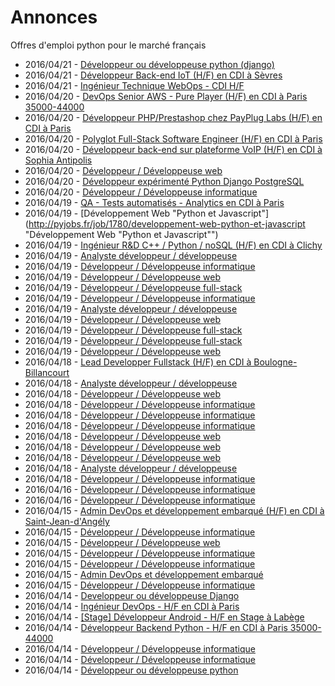 # Annonces

Offres d'emploi python pour le marché français

* 2016/04/21 - [Développeur ou développeuse python (django)](http://pyjobs.fr/job/1799/developpeur-ou-developpeuse-python-django "Développeur ou développeuse python (django)")
* 2016/04/21 - [Développeur Back-end IoT (H/F) en CDI à Sèvres](http://pyjobs.fr/job/1800/developpeur-back-end-iot-h-f-en-cdi-a-sevres "Développeur Back-end IoT (H/F) en CDI à Sèvres")
* 2016/04/21 - [Ingénieur Technique WebOps - CDI H/F](http://pyjobs.fr/job/1801/ingenieur-technique-webops-cdi-h-f "Ingénieur Technique WebOps - CDI H/F")
* 2016/04/20 - [DevOps Senior AWS - Pure Player (H/F) en CDI à Paris 35000-44000](http://pyjobs.fr/job/1795/devops-senior-aws-pure-player-h-f-en-cdi-a-paris-35000-44000 "DevOps Senior AWS - Pure Player (H/F) en CDI à Paris 35000-44000")
* 2016/04/20 - [Développeur PHP/Prestashop chez PayPlug Labs (H/F) en CDI à Paris](http://pyjobs.fr/job/1794/developpeur-php-prestashop-chez-payplug-labs-h-f-en-cdi-a-paris "Développeur PHP/Prestashop chez PayPlug Labs (H/F) en CDI à Paris")
* 2016/04/20 - [Polyglot Full-Stack Software Engineer (H/F) en CDI à Paris](http://pyjobs.fr/job/1793/polyglot-full-stack-software-engineer-h-f-en-cdi-a-paris "Polyglot Full-Stack Software Engineer (H/F) en CDI à Paris")
* 2016/04/20 - [Développeur back-end sur plateforme VoIP (H/F) en CDI à Sophia Antipolis](http://pyjobs.fr/job/1789/developpeur-back-end-sur-plateforme-voip-h-f-en-cdi-a-sophia-antipolis "Développeur back-end sur plateforme VoIP (H/F) en CDI à Sophia Antipolis")
* 2016/04/20 - [Développeur / Développeuse web](http://pyjobs.fr/job/1798/developpeur-developpeuse-web "Développeur / Développeuse web")
* 2016/04/20 - [Développeur expérimenté Python Django PostgreSQL](http://pyjobs.fr/job/1796/developpeur-experimente-python-django-postgresql "Développeur expérimenté Python Django PostgreSQL")
* 2016/04/20 - [Développeur / Développeuse informatique](http://pyjobs.fr/job/1797/developpeur-developpeuse-informatique "Développeur / Développeuse informatique")
* 2016/04/19 - [QA - Tests automatisés - Analytics en CDI à Paris](http://pyjobs.fr/job/1781/qa-tests-automatises-analytics-en-cdi-a-paris "QA - Tests automatisés - Analytics en CDI à Paris")
* 2016/04/19 - [Développement Web "Python et Javascript"](http://pyjobs.fr/job/1780/developpement-web-python-et-javascript "Développement Web "Python et Javascript"")
* 2016/04/19 - [Ingénieur R&D C++ / Python / noSQL (H/F) en CDI à Clichy](http://pyjobs.fr/job/1775/ingenieur-r-d-c-python-nosql-h-f-en-cdi-a-clichy "Ingénieur R&D C++ / Python / noSQL (H/F) en CDI à Clichy")
* 2016/04/19 - [Analyste développeur / développeuse](http://pyjobs.fr/job/1786/analyste-developpeur-developpeuse "Analyste développeur / développeuse")
* 2016/04/19 - [Développeur / Développeuse informatique](http://pyjobs.fr/job/1787/developpeur-developpeuse-informatique "Développeur / Développeuse informatique")
* 2016/04/19 - [Développeur / Développeuse web](http://pyjobs.fr/job/1790/developpeur-developpeuse-web "Développeur / Développeuse web")
* 2016/04/19 - [Développeur / Développeuse full-stack](http://pyjobs.fr/job/1792/developpeur-developpeuse-full-stack "Développeur / Développeuse full-stack")
* 2016/04/19 - [Développeur / Développeuse informatique](http://pyjobs.fr/job/1785/developpeur-developpeuse-informatique "Développeur / Développeuse informatique")
* 2016/04/19 - [Analyste développeur / développeuse](http://pyjobs.fr/job/1788/analyste-developpeur-developpeuse "Analyste développeur / développeuse")
* 2016/04/19 - [Développeur / Développeuse web](http://pyjobs.fr/job/1782/developpeur-developpeuse-web "Développeur / Développeuse web")
* 2016/04/19 - [Développeur / Développeuse full-stack](http://pyjobs.fr/job/1784/developpeur-developpeuse-full-stack "Développeur / Développeuse full-stack")
* 2016/04/19 - [Développeur / Développeuse full-stack](http://pyjobs.fr/job/1783/developpeur-developpeuse-full-stack "Développeur / Développeuse full-stack")
* 2016/04/19 - [Développeur / Développeuse web](http://pyjobs.fr/job/1791/developpeur-developpeuse-web "Développeur / Développeuse web")
* 2016/04/18 - [Lead Developper Fullstack (H/F) en CDI à Boulogne-Billancourt](http://pyjobs.fr/job/1769/lead-developper-fullstack-h-f-en-cdi-a-boulogne-billancourt "Lead Developper Fullstack (H/F) en CDI à Boulogne-Billancourt")
* 2016/04/18 - [Analyste développeur / développeuse](http://pyjobs.fr/job/1774/analyste-developpeur-developpeuse "Analyste développeur / développeuse")
* 2016/04/18 - [Développeur / Développeuse web](http://pyjobs.fr/job/1773/developpeur-developpeuse-web "Développeur / Développeuse web")
* 2016/04/18 - [Développeur / Développeuse informatique](http://pyjobs.fr/job/1771/developpeur-developpeuse-informatique "Développeur / Développeuse informatique")
* 2016/04/18 - [Développeur / Développeuse informatique](http://pyjobs.fr/job/1772/developpeur-developpeuse-informatique "Développeur / Développeuse informatique")
* 2016/04/18 - [Développeur / Développeuse informatique](http://pyjobs.fr/job/1779/developpeur-developpeuse-informatique "Développeur / Développeuse informatique")
* 2016/04/18 - [Développeur / Développeuse web](http://pyjobs.fr/job/1770/developpeur-developpeuse-web "Développeur / Développeuse web")
* 2016/04/18 - [Développeur / Développeuse web](http://pyjobs.fr/job/1777/developpeur-developpeuse-web "Développeur / Développeuse web")
* 2016/04/18 - [Développeur / Développeuse web](http://pyjobs.fr/job/1776/developpeur-developpeuse-web "Développeur / Développeuse web")
* 2016/04/18 - [Analyste développeur / développeuse](http://pyjobs.fr/job/1768/analyste-developpeur-developpeuse "Analyste développeur / développeuse")
* 2016/04/18 - [Développeur / Développeuse informatique](http://pyjobs.fr/job/1778/developpeur-developpeuse-informatique "Développeur / Développeuse informatique")
* 2016/04/16 - [Développeur / Développeuse informatique](http://pyjobs.fr/job/1767/developpeur-developpeuse-informatique "Développeur / Développeuse informatique")
* 2016/04/16 - [Développeur / Développeuse informatique](http://pyjobs.fr/job/1766/developpeur-developpeuse-informatique "Développeur / Développeuse informatique")
* 2016/04/15 - [Admin DevOps et développement embarqué (H/F) en CDI à Saint-Jean-d'Angély](http://pyjobs.fr/job/1758/admin-devops-et-developpement-embarque-h-f-en-cdi-a-saint-jean-dangely "Admin DevOps et développement embarqué (H/F) en CDI à Saint-Jean-d'Angély")
* 2016/04/15 - [Développeur / Développeuse informatique](http://pyjobs.fr/job/1759/developpeur-developpeuse-informatique "Développeur / Développeuse informatique")
* 2016/04/15 - [Développeur / Développeuse web](http://pyjobs.fr/job/1763/developpeur-developpeuse-web "Développeur / Développeuse web")
* 2016/04/15 - [Développeur / Développeuse informatique](http://pyjobs.fr/job/1764/developpeur-developpeuse-informatique "Développeur / Développeuse informatique")
* 2016/04/15 - [Développeur / Développeuse informatique](http://pyjobs.fr/job/1756/developpeur-developpeuse-informatique "Développeur / Développeuse informatique")
* 2016/04/15 - [Admin DevOps et développement embarqué](http://pyjobs.fr/job/1757/admin-devops-et-developpement-embarque "Admin DevOps et développement embarqué")
* 2016/04/15 - [Développeur / Développeuse informatique](http://pyjobs.fr/job/1765/developpeur-developpeuse-informatique "Développeur / Développeuse informatique")
* 2016/04/14 - [Developpeur ou développeuse Django](http://pyjobs.fr/job/1755/developpeur-ou-developpeuse-django "Developpeur ou développeuse Django")
* 2016/04/14 - [Ingénieur DevOps - H/F en CDI à Paris](http://pyjobs.fr/job/1749/ingenieur-devops-h-f-en-cdi-a-paris "Ingénieur DevOps - H/F en CDI à Paris")
* 2016/04/14 - [[Stage] Développeur Android - H/F en Stage à Labège](http://pyjobs.fr/job/1748/stage-developpeur-android-h-f-en-stage-a-labege "[Stage] Développeur Android - H/F en Stage à Labège")
* 2016/04/14 - [Développeur Backend Python - H/F en CDI à Paris 35000-44000](http://pyjobs.fr/job/1747/developpeur-backend-python-h-f-en-cdi-a-paris-35000-44000 "Développeur Backend Python - H/F en CDI à Paris 35000-44000")
* 2016/04/14 - [Développeur / Développeuse informatique](http://pyjobs.fr/job/1752/developpeur-developpeuse-informatique "Développeur / Développeuse informatique")
* 2016/04/14 - [Développeur / Développeuse informatique](http://pyjobs.fr/job/1761/developpeur-developpeuse-informatique "Développeur / Développeuse informatique")
* 2016/04/14 - [Développeur ou développeuse python](http://pyjobs.fr/job/1746/developpeur-ou-developpeuse-python "Développeur ou développeuse python")

